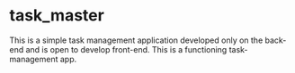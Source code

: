 # task_master
This is a simple task management application developed only on the back-end and is open to develop front-end. This is a functioning task-management app.
